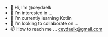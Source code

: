 - 👋 Hi, I’m @ceydaelk
- 👀 I’m interested in ...
- 🌱 I’m currently learning Kotlin
- 💞️ I’m looking to collaborate on ...
- 📫 How to reach me ... ceydaelk@gmail.com 


<!---
ceydaelk/ceydaelk is a ✨ special ✨ repository because its `README.md` (this file) appears on your GitHub profile.
You can click the Preview link to take a look at your changes.
--->
